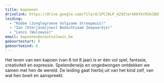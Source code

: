 ```yaml
---
title: kapoenen
drivelink: https://drive.google.com/file/d/1PCJ0LP_429ZterkKHYktR5kCBUS39lMS/preview
leiding:
  - "Robbe (Junglegroene Volgzame Streepmuis)"
  - "Ian (Sterjasmijnwit Bedachtzaam Zeepaardje)"
  - "Lenco (Waloewie)"
email: kapoenen@scoutsalowis.be
geboortestart: 8
geboorteeind: 6
---
```


Het leven van een kapoen (van 6 tot 8 jaar) is er één vol spel, fantasie, creativiteit en expressie.
Spelenderwijs en ongedwongen ontdekken we samen met hen de wereld.
De leiding gaat hierbij uit van het kind zelf, van wat hen boeit en aanspreekt.
